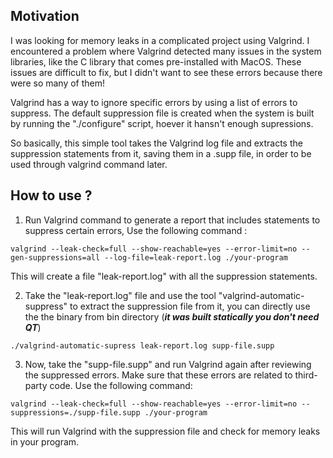 ## Motivation 

I was looking for memory leaks in a complicated project using Valgrind. I encountered a problem where Valgrind detected many issues in the system libraries, like the C library that comes pre-installed with MacOS. These issues are difficult to fix, but I didn't want to see these errors because there were so many of them! 

Valgrind has a way to ignore specific errors by using a list of errors to suppress. The default suppression file is created when the system is built by running the "./configure" script, hoever it hansn't enough supressions.

So basically, this simple tool takes the Valgrind log file and extracts the suppression statements from it, saving them in a .supp file, in order to be used through valgrind command later.

## How to use ? 

1. Run Valgrind command to generate a report that includes statements to suppress certain errors, Use the following command :

`valgrind --leak-check=full --show-reachable=yes --error-limit=no --gen-suppressions=all --log-file=leak-report.log ./your-program`

This will create a file "leak-report.log" with all the suppression statements.

2. Take the "leak-report.log" file and use the tool "valgrind-automatic-suppress" to extract the suppression file from it, you can directly use the the binary from bin directory (***it was built statically you don't need QT***)

`./valgrind-automatic-supress leak-report.log supp-file.supp`

3. Now, take the "supp-file.supp" and run Valgrind again after reviewing the suppressed errors. Make sure that these errors are related to third-party code. Use the following command:

`valgrind --leak-check=full --show-reachable=yes --error-limit=no --suppressions=./supp-file.supp ./your-program`

This will run Valgrind with the suppression file and check for memory leaks in your program.
